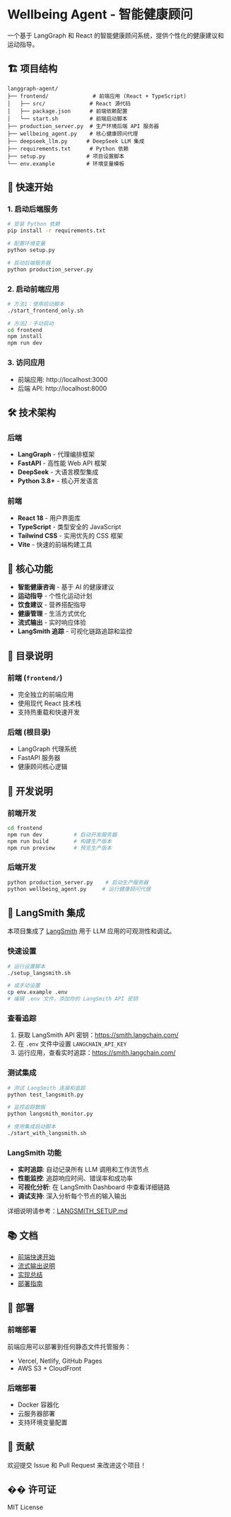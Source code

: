 # Wellbeing Agent - 智能健康顾问

一个基于 LangGraph 和 React 的智能健康顾问系统，提供个性化的健康建议和运动指导。

## 🏗️ 项目结构

```
langgraph-agent/
├── frontend/              # 前端应用 (React + TypeScript)
│   ├── src/              # React 源代码
│   ├── package.json      # 前端依赖配置
│   └── start.sh          # 前端启动脚本
├── production_server.py  # 生产环境后端 API 服务器
├── wellbeing_agent.py    # 核心健康顾问代理
├── deepseek_llm.py      # DeepSeek LLM 集成
├── requirements.txt      # Python 依赖
├── setup.py             # 项目设置脚本
└── env.example          # 环境变量模板
```

## 🚀 快速开始

### 1. 启动后端服务

```bash
# 安装 Python 依赖
pip install -r requirements.txt

# 配置环境变量
python setup.py

# 启动后端服务器
python production_server.py
```

### 2. 启动前端应用

```bash
# 方法1：使用启动脚本
./start_frontend_only.sh

# 方法2：手动启动
cd frontend
npm install
npm run dev
```

### 3. 访问应用

- 前端应用: http://localhost:3000
- 后端 API: http://localhost:8000

## 🛠️ 技术架构

### 后端
- **LangGraph** - 代理编排框架
- **FastAPI** - 高性能 Web API 框架
- **DeepSeek** - 大语言模型集成
- **Python 3.8+** - 核心开发语言

### 前端
- **React 18** - 用户界面库
- **TypeScript** - 类型安全的 JavaScript
- **Tailwind CSS** - 实用优先的 CSS 框架
- **Vite** - 快速的前端构建工具

## 🎯 核心功能

- **智能健康咨询** - 基于 AI 的健康建议
- **运动指导** - 个性化运动计划
- **饮食建议** - 营养搭配指导
- **健康管理** - 生活方式优化
- **流式输出** - 实时响应体验
- **LangSmith 追踪** - 可视化链路追踪和监控

## 📁 目录说明

### 前端 (`frontend/`)
- 完全独立的前端应用
- 使用现代 React 技术栈
- 支持热重载和快速开发

### 后端 (根目录)
- LangGraph 代理系统
- FastAPI 服务器
- 健康顾问核心逻辑

## 🔧 开发说明

### 前端开发
```bash
cd frontend
npm run dev          # 启动开发服务器
npm run build        # 构建生产版本
npm run preview      # 预览生产版本
```

### 后端开发
```bash
python production_server.py    # 启动生产服务器
python wellbeing_agent.py     # 运行健康顾问代理
```

## 🔗 LangSmith 集成

本项目集成了 [LangSmith](https://docs.smith.langchain.com/) 用于 LLM 应用的可观测性和调试。

### 快速设置

```bash
# 运行设置脚本
./setup_langsmith.sh

# 或手动设置
cp env.example .env
# 编辑 .env 文件，添加你的 LangSmith API 密钥
```

### 查看追踪

1. 获取 LangSmith API 密钥：https://smith.langchain.com/
2. 在 `.env` 文件中设置 `LANGCHAIN_API_KEY`
3. 运行应用，查看实时追踪：https://smith.langchain.com/

### 测试集成

```bash
# 测试 LangSmith 连接和追踪
python test_langsmith.py

# 监控追踪数据
python langsmith_monitor.py

# 使用集成启动脚本
./start_with_langsmith.sh
```

### LangSmith 功能

- **实时追踪**: 自动记录所有 LLM 调用和工作流节点
- **性能监控**: 追踪响应时间、错误率和成功率
- **可视化分析**: 在 LangSmith Dashboard 中查看详细链路
- **调试支持**: 深入分析每个节点的输入输出

详细说明请参考：[LANGSMITH_SETUP.md](LANGSMITH_SETUP.md)

## 📚 文档

- [前端快速开始](FRONTEND_QUICKSTART.md)
- [流式输出说明](STREAMING_README.md)
- [实现总结](IMPLEMENTATION_SUMMARY.md)
- [部署指南](DEPLOYMENT.md)

## 🚀 部署

### 前端部署
前端应用可以部署到任何静态文件托管服务：
- Vercel, Netlify, GitHub Pages
- AWS S3 + CloudFront

### 后端部署
- Docker 容器化
- 云服务器部署
- 支持环境变量配置

## 🤝 贡献

欢迎提交 Issue 和 Pull Request 来改进这个项目！

## �� 许可证

MIT License
